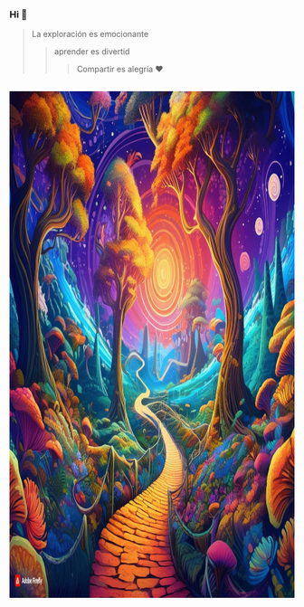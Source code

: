 ### Hi 👋
> La exploración es emocionante
>> aprender es divertid
>>> Compartir es alegría
♥️
<img align="center">
<img src="images/Firefly.jpg" alt="Logo" width="1152" height="896">



<!--
**kylinpy/kylinpy** is a ✨ _special_ ✨ repository because its `README.md` (this file) appears on your GitHub profile.

Here are some ideas to get you started:

- 🔭 I’m currently working on ...
- 🌱 I’m currently learning ...
- 👯 I’m looking to collaborate on ...
- 🤔 I’m looking for help with ...
- 💬 Ask me about ...
- 📫 How to reach me: ...
- 😄 Pronouns: ...
- ⚡ Fun fact: ...
-->
